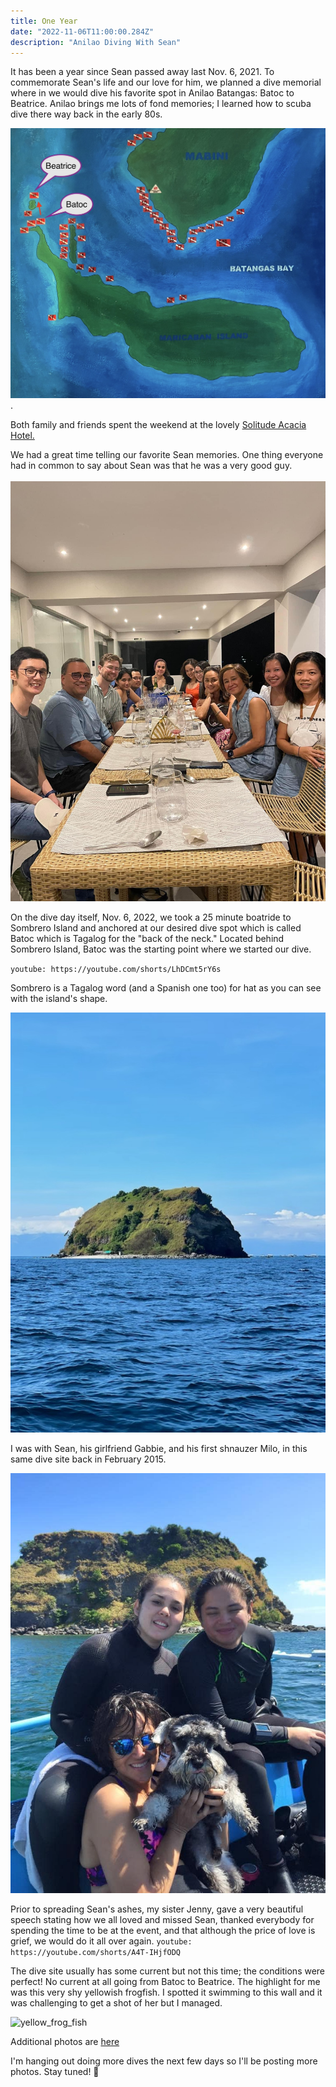 ```yaml
---
title: One Year
date: "2022-11-06T11:00:00.284Z"
description: "Anilao Diving With Sean"
---
```


It has been a year since Sean passed away last Nov. 6, 2021. To commemorate Sean's life and our love for him, we planned a dive memorial where in we would dive his favorite spot in Anilao Batangas: Batoc to Beatrice. Anilao brings me lots of fond memories; I learned how to scuba dive there way back in the early 80s.

![Anilao Batangas](./anilao-dive-sites.jpg).

Both family and friends spent the weekend at the lovely <a href="https://solitude.world/about-solitude-acacia/" target="_blank">Solitude Acacia Hotel.</a>

We had a great time telling our favorite Sean memories. One thing everyone had in common to say about Sean was that he was a very good guy.
<br/><br/>
<img src="./sean-friends.JPG" alt="friends dinner table" width="600"/>
<br>

On the dive day itself, Nov. 6, 2022, we took a 25 minute boatride to Sombrero Island
and anchored at our desired dive spot which is called Batoc which is Tagalog for the "back of the neck." Located behind Sombrero Island, Batoc was the starting point where we started our dive.

`youtube: https://youtube.com/shorts/LhDCmt5rY6s`
<br>

Sombrero is a Tagalog word (and a Spanish one too) for hat as you can see with the island's shape.
<br>

<img src="./sombrero.jpg" alt="island" width="600"><br>

I was with Sean, his girlfriend Gabbie, and his first shnauzer Milo, in this same dive site back in February 2015.

![dive-with-sean](./sean-gaby-milo-osay.jpeg)

Prior to spreading Sean's ashes, my sister Jenny, gave a very beautiful speech stating how we all loved and missed Sean, thanked everybody for spending the time to be at the event, and that although the price of love is grief, we would do it all over again.
`youtube: https://youtube.com/shorts/A4T-IHjfODQ`

The dive site usually has some current but not this time; the conditions were perfect! No current at all going from Batoc to Beatrice. The highlight for me was this very shy yellowish frogfish. I spotted it swimming to this wall and it was challenging to get a shot of her but I managed.

![yellow_frog_fish](./yellow-frog-fish.jpg)

Additional photos are <a href="https://adobe.ly/3hiDHae" target="_blank">here</a>

I'm hanging out doing more dives the next few days so I'll be posting more photos. Stay tuned! 🤿
